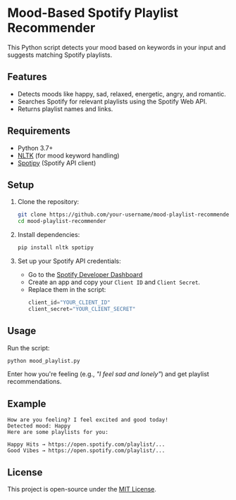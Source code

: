 # Mood-Based Spotify Playlist Recommender

This Python script detects your mood based on keywords in your input and suggests matching Spotify playlists.

## Features
- Detects moods like happy, sad, relaxed, energetic, angry, and romantic.
- Searches Spotify for relevant playlists using the Spotify Web API.
- Returns playlist names and links.

## Requirements
- Python 3.7+
- [NLTK](https://www.nltk.org/) (for mood keyword handling)
- [Spotipy](https://spotipy.readthedocs.io/en/2.22.1/) (Spotify API client)

## Setup
1. Clone the repository:
   ```bash
   git clone https://github.com/your-username/mood-playlist-recommender.git
   cd mood-playlist-recommender
   ```

2. Install dependencies:
   ```bash
   pip install nltk spotipy
   ```

3. Set up your Spotify API credentials:
   - Go to the [Spotify Developer Dashboard](https://developer.spotify.com/dashboard/)
   - Create an app and copy your `Client ID` and `Client Secret`.
   - Replace them in the script:
     ```python
     client_id="YOUR_CLIENT_ID"
     client_secret="YOUR_CLIENT_SECRET"
     ```

## Usage
Run the script:
```bash
python mood_playlist.py
```
Enter how you're feeling (e.g., *"I feel sad and lonely"*) and get playlist recommendations.

## Example
```
How are you feeling? I feel excited and good today!
Detected mood: Happy
Here are some playlists for you:

Happy Hits → https://open.spotify.com/playlist/...
Good Vibes → https://open.spotify.com/playlist/...
```

## License
This project is open-source under the [MIT License](LICENSE).
